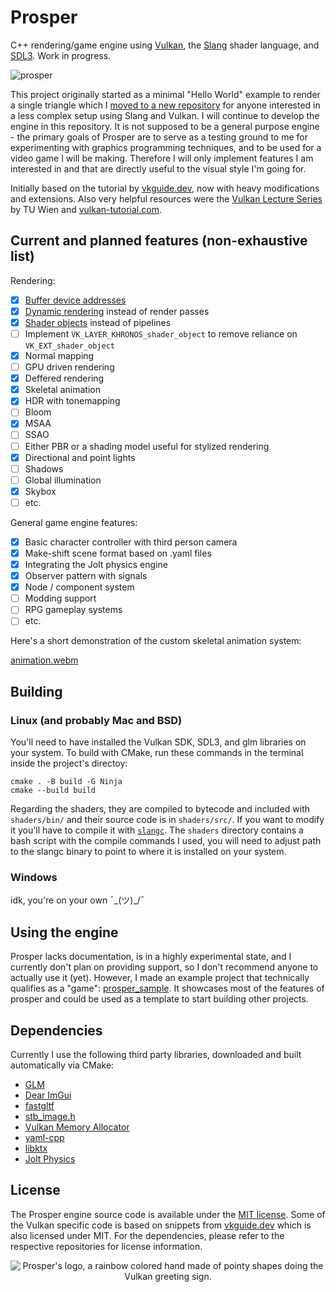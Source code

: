 # Prosper
C++ rendering/game engine using [Vulkan](https://www.vulkan.org/), the [Slang](https://shader-slang.com/) shader language, and [SDL3](https://wiki.libsdl.org/SDL3/FrontPage). Work in progress.

![prosper](https://github.com/user-attachments/assets/4e6cc111-e4b5-4894-8a68-e53faa229e4a)

This project originally started as a minimal "Hello World" example to render a single triangle which I [moved to a new repository](https://github.com/tracefree/vulkan-triangle-sdl-slang) for anyone interested in a less complex setup using Slang and Vulkan. I will continue to develop the engine in this repository. It is not supposed to be a general purpose engine - the primary goals of Prosper are to serve as a testing ground to me for experimenting with graphics programming techniques, and to be used for a video game I will be making. Therefore I will only implement features I am interested in and that are directly useful to the visual style I'm going for.

Initially based on the tutorial by [vkguide.dev](https://vkguide.dev), now with heavy modifications and extensions. Also very helpful resources were the [Vulkan Lecture Series](https://www.youtube.com/playlist?list=PLmIqTlJ6KsE1Jx5HV4sd2jOe3V1KMHHgn) by TU Wien and [vulkan-tutorial.com](https://vulkan-tutorial.com/).

## Current and planned features (non-exhaustive list)
Rendering:
- [x] [Buffer device addresses](https://docs.vulkan.org/samples/latest/samples/extensions/buffer_device_address/README.html)
- [X] [Dynamic rendering](https://docs.vulkan.org/samples/latest/samples/extensions/dynamic_rendering/README.html) instead of render passes
- [x] [Shader objects](https://docs.vulkan.org/samples/latest/samples/extensions/shader_object/README.html) instead of pipelines
- [ ] Implement `VK_LAYER_KHRONOS_shader_object` to remove reliance on `VK_EXT_shader_object`
- [x] Normal mapping
- [ ] GPU driven rendering
- [x] Deffered rendering
- [x] Skeletal animation
- [x] HDR with tonemapping
- [ ] Bloom
- [x] MSAA
- [ ] SSAO
- [ ] Either PBR or a shading model useful for stylized rendering
- [x] Directional and point lights
- [ ] Shadows
- [ ] Global illumination
- [x] Skybox
- [ ] etc.

General game engine features:
- [x] Basic character controller with third person camera
- [x] Make-shift scene format based on .yaml files 
- [x] Integrating the Jolt physics engine
- [x] Observer pattern with signals
- [x] Node / component system
- [ ] Modding support
- [ ] RPG gameplay systems
- [ ] etc.

Here's a short demonstration of the custom skeletal animation system:

[animation.webm](https://github.com/user-attachments/assets/63fabd7d-53f6-4e16-88f1-a4f0dca6ebe6)

## Building
### Linux (and probably Mac and BSD)
You'll need to have installed the Vulkan SDK, SDL3, and glm libraries on your system. To build with CMake, run these commands in the terminal inside the project's directoy:

```
cmake . -B build -G Ninja
cmake --build build
```

Regarding the shaders, they are compiled to bytecode and included with `shaders/bin/` and their source code is in `shaders/src/`. If you want to modify it you'll have to compile it with [`slangc`](https://github.com/shader-slang/slang). The `shaders` directory contains a bash script with the compile commands I used, you will need to adjust path to the slangc binary to point to where it is installed on your system.

### Windows
idk, you're on your own ¯\_(ツ)_/¯

## Using the engine
Prosper lacks documentation, is in a highly experimental state, and I currently don't plan on providing support, so I don't recommend anyone to actually use it (yet). However, I made an example project that technically qualifies as a "game": [prosper_sample](https://github.com/tracefree/prosper_sample). It showcases most of the features of prosper and could be used as a template to start building other projects.

## Dependencies
Currently I use the following third party libraries, downloaded and built automatically via CMake:
- [GLM](https://github.com/g-truc/glm)
- [Dear ImGui](https://github.com/ocornut/imgui)
- [fastgltf](https://github.com/spnda/fastgltf)
- [stb_image.h](https://github.com/nothings/stb)
- [Vulkan Memory Allocator](https://github.com/GPUOpen-LibrariesAndSDKs/VulkanMemoryAllocator.git)
- [yaml-cpp](https://github.com/jbeder/yaml-cpp.git)
- [libktx](https://github.com/KhronosGroup/KTX-Software.git)
- [Jolt Physics](https://github.com/jrouwe/JoltPhysics.git)

## License
The Prosper engine source code is available under the [MIT license](LICENSE.md). Some of the Vulkan specific code is based on snippets from [vkguide.dev](https://github.com/vblanco20-1/vulkan-guide/tree/all-chapters-2) which is also licensed under MIT. For the dependencies, please refer to the respective repositories for license information.

<p align="center">
  <img src="https://github.com/user-attachments/assets/63ba0ee4-e922-47bf-a14a-fc87a84f2947" alt="Prosper's logo, a rainbow colored hand made of pointy shapes doing the Vulkan greeting sign."/>
</p>
